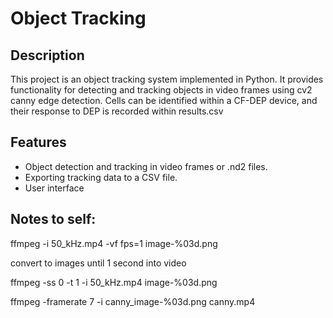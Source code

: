 # Object Tracking

## Description
This project is an object tracking system implemented in Python. It provides functionality for detecting and tracking objects in video frames using cv2 canny edge detection. Cells can be identified within a CF-DEP device, and their response to DEP is recorded within results.csv 

## Features
- Object detection and tracking in video frames or .nd2 files.
- Exporting tracking data to a CSV file.
- User interface 

## Notes to self:
ffmpeg -i 50_kHz.mp4 -vf fps=1 image-%03d.png

convert to images until 1 second into video

ffmpeg -ss 0 -t 1 -i 50_kHz.mp4 image-%03d.png

ffmpeg -framerate 7 -i canny_image-%03d.png canny.mp4



